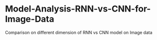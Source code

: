 # Model-Analysis-RNN-vs-CNN-for-Image-Data
Comparison on different dimension of RNN vs CNN model on Image data

